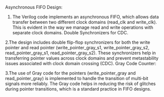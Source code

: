 Asynchronous FIFO Design:

1. The Verilog code implements an asynchronous FIFO, which allows data transfer between two different clock domains (read_clk and write_clk). This is evident in the way we manage read and write operations with separate clock domains.
Double Synchronizers for CDC.

2.The design includes double flip-flop synchronizers for both the write pointer and read pointer (write_pointer_gray_s1, write_pointer_gray_s2, read_pointer_gray_s1, read_pointer_gray_s2). These synchronizers help in transferring pointer values across clock domains and prevent metastability issues associated with clock domain crossing (CDC).
Gray Code Counter:

3.The use of Gray code for the pointers (write_pointer_gray and read_pointer_gray) is implemented to handle the transition of multi-bit signals more reliably. The Gray code helps in reducing the risk of glitches during pointer transitions, which is a standard practice in FIFO designs.
